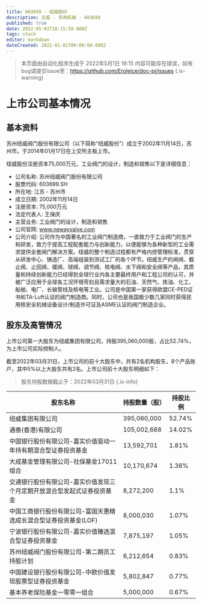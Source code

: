 ```yaml
---
title: 603699 - 纽威股份
description: 主板 - 专用机械 - 603699
published: true
date: 2022-05-01T18:15:59.000Z
tags: stock
editor: markdown
dateCreated: 2022-01-01T00:00:00.000Z
---
```


> 本页面由自动化程序生成于 2022年5月1日 18:15
> 内容可能存在错误，如有bug请提交issue至：https://github.com/Eroleice/doc-pi/issues
{.is-warning}

# 上市公司基本情况

## 基本资料

苏州纽威阀门股份有限公司（以下简称“纽威股份”）成立于2002年11月14日，苏州市。于2014年01月17日在上交所主板上市。

纽威股份注册资本75,000万元，工业阀门的设计，制造和销售以下是详细信息：

- 公司名称: 苏州纽威阀门股份有限公司
- 股票代码: 603699.SH
- 所在地: 江苏 - 苏州市
- 成立日期: 2002年11月14日
- 注册资本: 75,000万元
- 法定代表人: 王保庆
- 主营业务: 工业阀门的设计，制造和销售
- 公司官网: www.newayvalve.com
- 公司介绍: 公司作为中国著名的工业阀门制造商，一直致力于工业阀门的生产和研发，致力于提高工程配套能力与创新能力，以便能够为各种新型的工业需求提供全套阀门解决方案。纽威的整个制造过程都有严格内控管理标准，贯穿从研发中心、铸造厂、高端组装到测试工厂的各个环节。纽威生产的闸阀、截止阀、止回阀、蝶阀、球阀、调节阀、核电阀、水下阀和安全阀等产品，其质量和持续创新能力已经得到全球行业内各主要最终用户和工程公司的认可，并被广泛应用于全球各工况环境苛刻且需求量大的石油、天然气、炼油、化工、船舶、电厂、长输管线及核电等工业。公司是中国第一家获得欧盟CE-PED证书和TA-Luft认证的阀门制造商。同时，公司也是我国极少数几家同时获得民用核安全机械设备设计/制造许可证及ASME认证的阀门制造企业。


## 股东及高管情况

上市公司第一大股东为纽威集团有限公司，持股395,060,000股，占比52.74%，为上市公司实际控制人。

截至2022年03月31日，上市公司的前十大股东中，共有2名机构股东，8个产品账户，其中5%以上大股东共有2名。上市公司前十大股东明细如下：

> 股东持股数据截止于：2022年03月31日
{.is-info}

| 股东名称 | 持股数量（股） | 持股比例 |
| --- | --- | --- |
| 纽威集团有限公司 | 395,060,000 | 52.74% |
| 通泰(香港)有限公司 | 105,002,688 | 14.02% |
| 中国银行股份有限公司-嘉实价值驱动一年持有期混合型证券投资基金 | 13,592,701 | 1.81% |
| 大成基金管理有限公司-社保基金17011组合 | 10,170,674 | 1.36% |
| 交通银行股份有限公司-嘉实价值发现三个月定期开放混合型发起式证券投资基金 | 8,272,200 | 1.1% |
| 中国工商银行股份有限公司-富国天惠精选成长混合型证券投资基金(LOF) | 8,000,030 | 1.07% |
| 宁波银行股份有限公司-嘉实价值臻选混合型证券投资基金 | 7,875,197 | 1.05% |
| 苏州纽威阀门股份有限公司-第二期员工持股计划 | 6,212,654 | 0.83% |
| 中国建设银行股份有限公司-中欧价值发现股票型证券投资基金 | 5,802,847 | 0.77% |
| 基本养老保险基金一零零一组合 | 5,000,000 | 0.67% |




